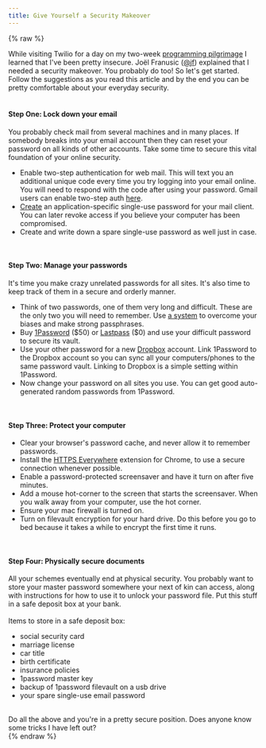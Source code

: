 ```yaml
---
title: Give Yourself a Security Makeover
---
```


{% raw %}
<div class="css-full-post-content js-full-post-content">
While visiting Twilio for a day on my two-week&nbsp;<a href="http://blog.begriffs.com/2013/03/the-pilgrimage-begins.html">programming pilgrimage</a>&nbsp;I learned that I've been pretty insecure. Joël Franusic (<a href="https://twitter.com/jf">@jf</a>) explained that I needed a security makeover. You probably do too! So let's get started. Follow the suggestions as you read this article and by the end you can be pretty comfortable about your everyday security.<br /><br /><h4></h4><h4></h4><h4>Step One: Lock down your email</h4><div>You probably check mail from several machines and in many places. If somebody breaks into your email account then they can reset your password on all kinds of other accounts. Take some time to secure this vital foundation of your online security.</div><div><ul><li>Enable two-step authentication for web mail. This will text you an additional unique code every time you try logging into your email online. You will need to respond with the code after using your password. Gmail users can enable two-step auth&nbsp;<a href="http://www.google.com/landing/2step/">here</a>.</li><li><a href="https://accounts.google.com/IssuedAuthSubTokens?hide_authsub=1">Create</a> an application-specific single-use password for your mail client. You can later revoke access if you believe your computer has been compromised.</li><li>Create and write down a spare single-use password as well just in case.</li></ul><div><br /></div></div><h4></h4><h4></h4><h4>Step Two: Manage your passwords</h4><div>It's time you make crazy unrelated passwords for all sites. It's also time to keep track of them in a secure and orderly manner.</div><div><ul><li>Think of two passwords, one of them very long and difficult. These are the only two you will need to remember. Use <a href="http://world.std.com/~reinhold/diceware.html">a system</a> to overcome your biases and make strong passphrases.</li><li>Buy <a href="https://agilebits.com/onepassword/mac">1Password</a> ($50) or <a href="https://lastpass.com/">Lastpass</a> ($0) and use your difficult password to secure its vault.</li><li>Use your other password for a new&nbsp;<a href="https://www.dropbox.com/">Dropbox</a> account. Link 1Password to the Dropbox account so you can sync all your computers/phones to the same password vault. Linking to Dropbox is a simple setting within 1Password.</li><li>Now change your password on all sites you use. You can get good auto-generated random passwords from 1Password.</li></ul><div><br /></div><h4></h4><h4></h4><h4>Step Three: Protect your computer</h4></div><div><ul><li>Clear your browser's password cache, and never allow it to remember passwords.</li><li>Install the <a href="https://chrome.google.com/webstore/detail/https-everywhere/gcbommkclmclpchllfjekcdonpmejbdp?hl=en">HTTPS Everywhere</a> extension for Chrome, to use a secure connection whenever possible.</li><li>Enable a password-protected screensaver and have it turn on after five minutes.</li><li>Add a mouse hot-corner to the screen that starts the screensaver. When you walk away from your computer, use the hot corner.</li><li>Ensure your mac firewall is turned on.</li><li>Turn on filevault encryption for your hard drive. Do this before you go to bed because it takes a while to encrypt the first time it runs.</li></ul><div><br /></div><h4></h4><h4></h4><h4>Step Four: Physically secure documents</h4></div><div>All your schemes eventually end at physical security. You probably want to store your master password somewhere your next of kin can access, along with instructions for how to use it to unlock your password file. Put this stuff in a safe deposit box at your bank.</div><div><br /></div><div>Items to store in a safe deposit box:</div><div><ul><li>social security card</li><li>marriage license</li><li>car title</li><li>birth certificate</li><li>insurance policies</li><li>1password master key</li><li>backup of 1password filevault on a usb drive</li><li>your spare single-use email password</li></ul><div><br /></div><div>Do all the above and you're in a pretty secure position. Does anyone know some tricks I have left out?</div></div>
</div>
{% endraw %}
